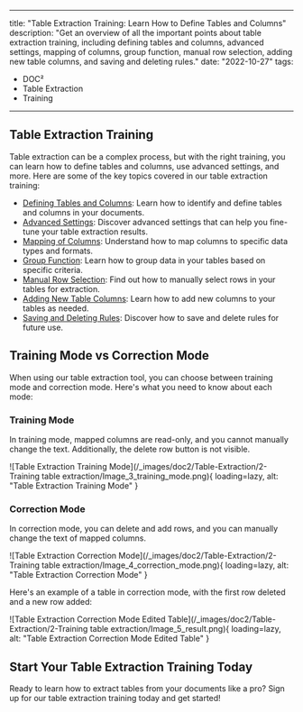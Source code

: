 
---
title: "Table Extraction Training: Learn How to Define Tables and Columns"
description: "Get an overview of all the important points about table extraction training, including defining tables and columns, advanced settings, mapping of columns, group function, manual row selection, adding new table columns, and saving and deleting rules."
date: "2022-10-27"
tags:
  - DOC²
  - Table Extraction
  - Training
---

## Table Extraction Training

Table extraction can be a complex process, but with the right training, you can learn how to define tables and columns, use advanced settings, and more. Here are some of the key topics covered in our table extraction training:

- [Defining Tables and Columns](/doc2/table-extraction/define-table-and-columns/): Learn how to identify and define tables and columns in your documents.
- [Advanced Settings](/doc2/table-extraction/advanced-settings/): Discover advanced settings that can help you fine-tune your table extraction results.
- [Mapping of Columns](/doc2/table-extraction/mapping-of-columns/): Understand how to map columns to specific data types and formats.
- [Group Function](/doc2/table-extraction/group-function/): Learn how to group data in your tables based on specific criteria.
- [Manual Row Selection](/doc2/table-extraction/manual-row-selection/): Find out how to manually select rows in your tables for extraction.
- [Adding New Table Columns](/doc2/table-extraction/add-new-table-column/): Learn how to add new columns to your tables as needed.
- [Saving and Deleting Rules](/doc2/table-extraction/save-rules-and-delete-rules/): Discover how to save and delete rules for future use.

## Training Mode vs Correction Mode

When using our table extraction tool, you can choose between training mode and correction mode. Here's what you need to know about each mode:

### Training Mode

In training mode, mapped columns are read-only, and you cannot manually change the text. Additionally, the delete row button is not visible.

![Table Extraction Training Mode](/_images/doc2/Table-Extraction/2-Training table extraction/Image_3_training_mode.png){ loading=lazy, alt: "Table Extraction Training Mode" }

### Correction Mode

In correction mode, you can delete and add rows, and you can manually change the text of mapped columns.

![Table Extraction Correction Mode](/_images/doc2/Table-Extraction/2-Training table extraction/Image_4_correction_mode.png){ loading=lazy, alt: "Table Extraction Correction Mode" }

Here's an example of a table in correction mode, with the first row deleted and a new row added:

![Table Extraction Correction Mode Edited Table](/_images/doc2/Table-Extraction/2-Training table extraction/Image_5_result.png){ loading=lazy, alt: "Table Extraction Correction Mode Edited Table" }

## Start Your Table Extraction Training Today

Ready to learn how to extract tables from your documents like a pro? Sign up for our table extraction training today and get started! 
